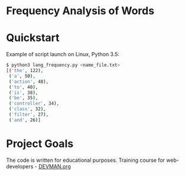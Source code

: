 # Frequency Analysis of Words

# Quickstart

Example of script launch on Linux, Python 3.5:

```bash
$ python3 lang_frequency.py <name_file.txt>
[('the', 122),
 ('a', 50),
 ('action', 48),
 ('to', 40),
 ('is', 38),
 ('be', 35),
 ('controller', 34),
 ('class', 32),
 ('filter', 27),
 ('and', 26)]


```


# Project Goals

The code is written for educational purposes. Training course for web-developers - [DEVMAN.org](https://devman.org)

